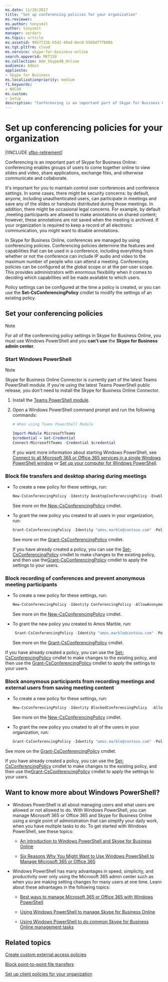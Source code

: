 ```yaml
---
ms.date: 11/28/2017
title: "Set up conferencing policies for your organization"
ms.reviewer: 
ms.author: tonysmit
author: tonysmit
manager: serdars
ms.topic: article
ms.assetid: 9957722b-b542-49ad-8ec8-5569df7fb08b
ms.tgt.pltfrm: cloud
ms.service: skype-for-business-online
search.appverid: MET150
ms.collection: Adm_Skype4B_Online
audience: Admin
appliesto:
- Skype for Business
ms.localizationpriority: medium
f1.keywords:
- NOCSH
ms.custom:
- Setup
description: "Conferencing is an important part of Skype for Business Online: conferencing enables groups of users to come together online to view slides and video, share applications, exchange files, and otherwise communicate and collaborate."
---
```


# Set up conferencing policies for your organization

[!INCLUDE [sfbo-retirement](../../Hub/includes/sfbo-retirement.md)]

Conferencing is an important part of Skype for Business Online: conferencing enables groups of users to come together online to view slides and video, share applications, exchange files, and otherwise communicate and collaborate.
  
It's important for you to maintain control over conferences and conference settings. In some cases, there might be security concerns: by default, anyone, including unauthenticated users, can participate in meetings and save any of the slides or handouts distributed during those meetings. In addition, there might be occasional legal concerns. For example, by default ,meeting participants are allowed to make annotations on shared content; however, these annotations are not saved when the meeting is archived. If your organization is required to keep a record of all electronic communication, you might want to disable annotations. 
  
In Skype for Business Online, conferences are managed by using conferencing policies. Conferencing policies determine the features and capabilities that can be used in a conference, including everything from whether or not the conference can include IP audio and video to the maximum number of people who can attend a meeting. Conferencing policies can be configured at the global scope or at the per-user scope. This provides administrators with enormous flexibility when it comes to deciding which capabilities will be made available to which users.
  
Policy settings can be configured at the time a policy is created, or you can use the **Set-CsConferencingPolicy** cmdlet to modify the settings of an existing policy.
  
## Set your conferencing policies

> [!NOTE]
> For all of the conferencing policy settings in Skype for Business Online, you must use Windows PowerShell and you **can't use** the **Skype for Business admin center**. 

### Start Windows PowerShell

 > [!Note]
> Skype for Business Online Connector is currently part of the latest Teams PowerShell module. If you're using the latest Teams PowerShell public release, you don't need to install the Skype for Business Online Connector.
1. Install the [Teams PowerShell module](/microsoftteams/teams-powershell-install).
    
2. Open a Windows PowerShell command prompt and run the following commands: 

   ```powershell
   # When using Teams PowerShell Module 
   
   Import-Module MicrosoftTeams
   $credential = Get-Credential
   Connect-MicrosoftTeams -Credential $credential
   ```
   If you want more information about starting Windows PowerShell, see [Connect to all Microsoft 365 or Office 365 services in a single Windows PowerShell window](/microsoft-365/enterprise/connect-to-all-microsoft-365-services-in-a-single-windows-powershell-window) or [Set up your computer for Windows PowerShell](../set-up-your-computer-for-windows-powershell/set-up-your-computer-for-windows-powershell.md).
      
### Block file transfers and desktop sharing during meetings

- To create a new policy for these settings, run:
   
   ```powershell
   New-CsConferencingPolicy -Identity DesktopConferencingPolicy -EnableAppDesktopSharing None  $true -EnableFileTransfer $false
   ```
   See more on the [New-CsConferencingPolicy](/powershell/module/skype/New-CsConferencingPolicy) cmdlet.
    
- To grant the new policy you created to all users in your organization, run:
   
   ```powershell
   Grant-CsConferencingPolicy -Identity "amos.marble@contoso.com" -PolicyName DesktopConferencingPolicy
   ```
   See more on the [Grant-CsConferencingPolicy](/powershell/module/skype/Grant-CsConferencingPolicy) cmdlet.
    
  If you have already created a policy, you can use the [Set-CsConferencingPolicy](/powershell/module/skype/Set-CsConferencingPolicy) cmdlet to make changes to the existing policy, and then use the[Grant-CsConferencingPolicy](/powershell/module/skype/Grant-CsConferencingPolicy) cmdlet to apply the settings to your users.
  
### Block recording of conferences and prevent anonymous meeting participants

- To create a new policy for these settings, run: 
   
   ```powershell
   New-CsConferencingPolicy -Identity ConferencingPolicy -AllowAnonymousParticipantsInMeetings  $false -AllowConferenceRecording $false
   ```
   See more on the [New-CsConferencingPolicy](/powershell/module/skype/New-CsConferencingPolicy) cmdlet.
    
- To grant the new policy you created to Amos Marble, run:
   
   ```powershell
    Grant-CsConferencingPolicy -Identity "amos.marble@contoso.com" -PolicyName ConferencingPolicy
   ```
   See more on the [Grant-CsConferencingPolicy](/powershell/module/skype/Grant-CsConferencingPolicy) cmdlet.
    
If you have already created a policy, you can use the [Set-CsConferencingPolicy](/powershell/module/skype/Set-CsConferencingPolicy) cmdlet to make changes to the existing policy, and then use the [Grant-CsConferencingPolicy](/powershell/module/skype/Grant-CsConferencingPolicy) cmdlet to apply the settings to your users.
  
### Block anonymous participants from recording meetings and external users from saving meeting content

- To create a new policy for these settings, run:  
   
   ```powershell
   New-CsConferencingPolicy -Identity BlockedConferencingPolicy  -AllowExternalUsersToRecordMeeting  $false -AllowExternalUsersToSaveContent $false 
   ```
   See more on the [New-CsConferencingPolicy](/powershell/module/skype/New-CsConferencingPolicy) cmdlet.
    
- To grant the new policy you created to all of the users in your organization, run:
    
 
   ```powershell
   Grant-CsConferencingPolicy -Identity "amos.marble@contoso.com" -PolicyName BlockedConferencingPolicy
   ```

See more on the [Grant-CsConferencingPolicy](/powershell/module/skype/Grant-CsConferencingPolicy) cmdlet.
    
If you have already created a policy, you can use the [Set-CsConferencingPolicy](/powershell/module/skype/Set-CsConferencingPolicy) cmdlet to make changes to the existing policy, and then use the[Grant-CsConferencingPolicy](/powershell/module/skype/Grant-CsConferencingPolicy) cmdlet to apply the settings to your users.
  
## Want to know more about Windows PowerShell?

- Windows PowerShell is all about managing users and what users are allowed or not allowed to do. With Windows PowerShell, you can manage Microsoft 365 or Office 365 and Skype for Business Online using a single point of administration that can simplify your daily work, when you have multiple tasks to do. To get started with Windows PowerShell, see these topics:
    
  - [An introduction to Windows PowerShell and Skype for Business Online](../set-up-your-computer-for-windows-powershell/set-up-your-computer-for-windows-powershell.md)
    
  - [Six Reasons Why You Might Want to Use Windows PowerShell to Manage Microsoft 365 or Office 365](/microsoft-365/enterprise/why-you-need-to-use-microsoft-365-powershell)
    
- Windows PowerShell has many advantages in speed, simplicity, and productivity over only using the Microsoft 365 admin center such as when you are making setting changes for many users at one time. Learn about these advantages in the following topics:
    
  - [Best ways to manage Microsoft 365 or Office 365 with Windows PowerShell](/previous-versions//dn568025(v=technet.10))
    
  - [Using Windows PowerShell to manage Skype for Business Online](../set-up-your-computer-for-windows-powershell/set-up-your-computer-for-windows-powershell.md)
    
  - [Using Windows PowerShell to do common Skype for Business Online management tasks](../set-up-your-computer-for-windows-powershell/set-up-your-computer-for-windows-powershell.md)

## Related topics
[Create custom external access policies](create-custom-external-access-policies.md)

[Block point-to-point file transfers](block-point-to-point-file-transfers.md)

[Set up client policies for your organization](set-up-client-policies-for-your-organization.md)

  

